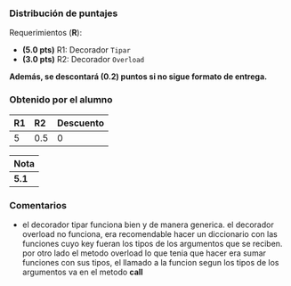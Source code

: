 ﻿### Distribución de puntajes

Requerimientos (**R**):

* **(5.0 pts)** R1: Decorador `Tipar`
* **(3.0 pts)** R2: Decorador `Overload`

**Además, se descontará (0.2) puntos si no sigue formato de entrega.**

### Obtenido por el alumno
| R1 | R2 | Descuento |
|:---|:---|:----------|
| 5 | 0.5 | 0 |

| Nota |
|:-----|
| **5.1** |

### Comentarios

* el decorador tipar funciona bien y de manera generica. el decorador overload no funciona, era recomendable hacer un
diccionario con las funciones cuyo key fueran los tipos de los argumentos que se reciben. por otro lado el metodo overload
lo que tenia que hacer era sumar funciones con sus tipos, el llamado a la funcion segun los tipos de los argumentos
va en el metodo __call__
